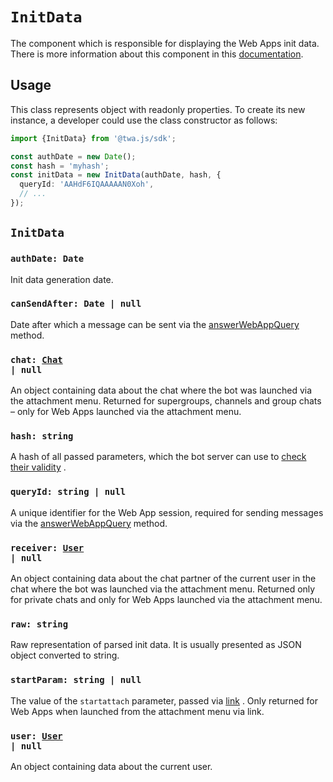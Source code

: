 # `InitData`

[user-ref]: https://github.com/Telegram-Web-Apps/twa/blob/master/packages/init-data/src/types.ts#L5
[chat-ref]: https://github.com/Telegram-Web-Apps/twa/blob/master/packages/init-data/src/types.ts#L55

The component which is responsible for displaying the Web Apps init data.
There is more information about this component in this
[documentation](../../../launch-params/init-data/about).

## Usage

This class represents object with readonly properties. To create its new
instance, a developer could use the class constructor as follows:

```typescript
import {InitData} from '@twa.js/sdk';

const authDate = new Date();
const hash = 'myhash';
const initData = new InitData(authDate, hash, {
  queryId: 'AAHdF6IQAAAAAN0Xoh',
  // ...
});
```

## `InitData`

### `authDate: Date`

Init data generation date.

### `canSendAfter: Date | null`

Date after which a message can be sent via
the [answerWebAppQuery](https://core.telegram.org/bots/api#answerwebappquery)
method.

### <code>chat: [Chat][chat-ref] | null</code>

An object containing data about the chat where the bot was launched via the
attachment menu. Returned for supergroups, channels and group chats – only for
Web Apps launched via the attachment menu.

### `hash: string`

A hash of all passed parameters, which the bot server can use
to [check their validity](https://core.telegram.org/bots/webapps#validating-data-received-via-the-web-app)
.

### `queryId: string | null`

A unique identifier for the Web App session, required for sending messages via
the [answerWebAppQuery](https://core.telegram.org/bots/api#answerwebappquery)
method.

### <code>receiver: [User][user-ref] | null</code>

An object containing data about the chat partner of the current user in the chat
where the bot was launched via the attachment menu. Returned only for private
chats and only for Web Apps launched via the attachment menu.

### `raw: string`

Raw representation of parsed init data. It is usually presented as JSON object
converted to string.

### `startParam: string | null`

The value of the `startattach` parameter,
passed via [link](https://core.telegram.org/bots/webapps#adding-bots-to-the-attachment-menu)
. Only returned for Web Apps when launched from the attachment menu via link.

### <code>user: [User][user-ref] | null</code>

An object containing data about the current user.
